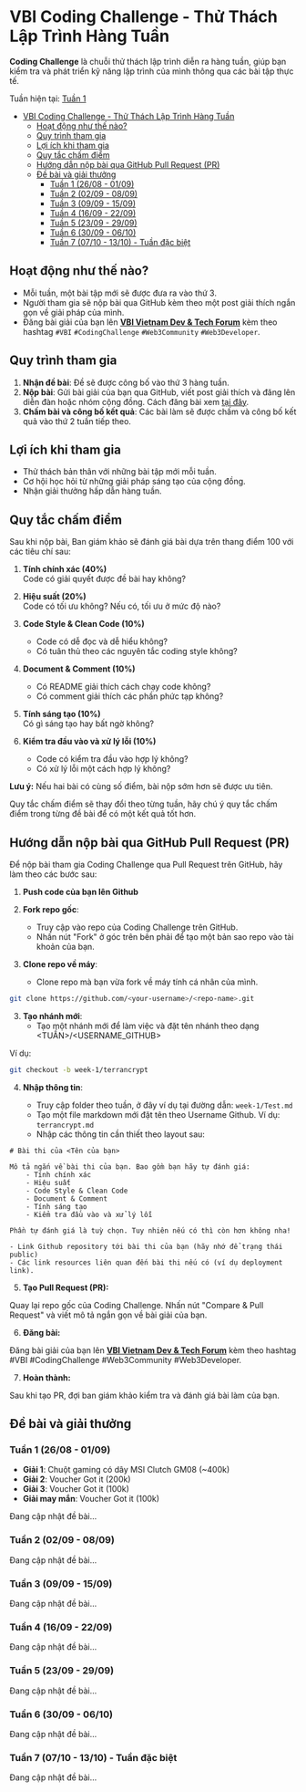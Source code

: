 # VBI Coding Challenge - Thử Thách Lập Trình Hàng Tuần

**Coding Challenge** là chuỗi thử thách lập trình diễn ra hàng tuần, giúp bạn kiểm tra và phát triển kỹ năng lập trình của mình thông qua các bài tập thực tế.

Tuần hiện tại: [Tuần 1](#tuần-1-2608---0109)

- [VBI Coding Challenge - Thử Thách Lập Trình Hàng Tuần](#vbi-coding-challenge---thử-thách-lập-trình-hàng-tuần)
  - [Hoạt động như thế nào?](#hoạt-động-như-thế-nào)
  - [Quy trình tham gia](#quy-trình-tham-gia)
  - [Lợi ích khi tham gia](#lợi-ích-khi-tham-gia)
  - [Quy tắc chấm điểm](#quy-tắc-chấm-điểm)
  - [Hướng dẫn nộp bài qua GitHub Pull Request (PR)](#hướng-dẫn-nộp-bài-qua-github-pull-request-pr)
  - [Đề bài và giải thưởng](#đề-bài-và-giải-thưởng)
    - [Tuần 1 (26/08 - 01/09)](#tuần-1-2608---0109)
    - [Tuần 2 (02/09 - 08/09)](#tuần-2-0209---0809)
    - [Tuần 3 (09/09 - 15/09)](#tuần-3-0909---1509)
    - [Tuần 4 (16/09 - 22/09)](#tuần-4-1609---2209)
    - [Tuần 5 (23/09 - 29/09)](#tuần-5-2309---2909)
    - [Tuần 6 (30/09 - 06/10)](#tuần-6-3009---0610)
    - [Tuần 7 (07/10 - 13/10) - Tuần đặc biệt](#tuần-7-0710---1310---tuần-đặc-biệt)


## Hoạt động như thế nào?

- Mỗi tuần, một bài tập mới sẽ được đưa ra vào thứ 3.
- Người tham gia sẽ nộp bài qua GitHub kèm theo một post giải thích ngắn gọn về giải pháp của mình.
- Đăng bài giải của bạn lên **[VBI Vietnam Dev & Tech Forum](https://www.facebook.com/groups/529546081751025)** kèm theo hashtag `#VBI` `#CodingChallenge` `#Web3Community` `#Web3Developer`.

## Quy trình tham gia

1. **Nhận đề bài**: Đề sẽ được công bố vào thứ 3 hàng tuần.
2. **Nộp bài**: Gửi bài giải của bạn qua GitHub, viết post giải thích và đăng lên diễn đàn hoặc nhóm cộng đồng. 
    Cách đăng bài xem [tại đây](#hướng-dẫn-nộp-bài-qua-github-pull-request-pr).
3. **Chấm bài và công bố kết quả**: Các bài làm sẽ được chấm và công bố kết quả vào thứ 2 tuần tiếp theo.

## Lợi ích khi tham gia
- Thử thách bản thân với những bài tập mới mỗi tuần.
- Cơ hội học hỏi từ những giải pháp sáng tạo của cộng đồng.
- Nhận giải thưởng hấp dẫn hàng tuần.

## Quy tắc chấm điểm

Sau khi nộp bài, Ban giám khảo sẽ đánh giá bài dựa trên thang điểm 100 với các tiêu chí sau:

1. **Tính chính xác (40%)**  
   Code có giải quyết được đề bài hay không?

2. **Hiệu suất (20%)**  
   Code có tối ưu không? Nếu có, tối ưu ở mức độ nào?

3. **Code Style & Clean Code (10%)**  
   - Code có dễ đọc và dễ hiểu không?  
   - Có tuân thủ theo các nguyên tắc coding style không?

4. **Document & Comment (10%)**  
   - Có README giải thích cách chạy code không?  
   - Có comment giải thích các phần phức tạp không?

5. **Tính sáng tạo (10%)**  
   Có gì sáng tạo hay bất ngờ không?

6. **Kiểm tra đầu vào và xử lý lỗi (10%)**  
   - Code có kiểm tra đầu vào hợp lý không?  
   - Có xử lý lỗi một cách hợp lý không?

**Lưu ý:** Nếu hai bài có cùng số điểm, bài nộp sớm hơn sẽ được ưu tiên. 

Quy tắc chấm điểm sẽ thay đổi theo từng tuần, hãy chú ý quy tắc chấm điểm trong từng đề bài để có một kết quả tốt hơn.

## Hướng dẫn nộp bài qua GitHub Pull Request (PR)

Để nộp bài tham gia Coding Challenge qua Pull Request trên GitHub, hãy làm theo các bước sau:

1. **Push code của bạn lên Github**

1. **Fork repo gốc**:
   - Truy cập vào repo của Coding Challenge trên GitHub.
   - Nhấn nút "Fork" ở góc trên bên phải để tạo một bản sao repo vào tài khoản của bạn.
  
2. **Clone repo về máy**:
   - Clone repo mà bạn vừa fork về máy tính cá nhân của mình.
```bash
git clone https://github.com/<your-username>/<repo-name>.git
```

3. **Tạo nhánh mới**:
   - Tạo một nhánh mới để làm việc và đặt tên nhánh theo dạng <TUẦN>/<USERNAME_GITHUB>

Ví dụ: 
```bash
git checkout -b week-1/terrancrypt
```

4. **Nhập thông tin**:
   
   - Truy cập folder theo tuần, ở đây ví dụ tại đường dẫn: `week-1/Test.md`
   - Tạo một file markdown mới đặt tên theo Username Github. Ví dụ: `terrancrypt.md`
   - Nhập các thông tin cần thiết theo layout sau:
```
# Bài thi của <Tên của bạn>

Mô tả ngắn về bài thi của bạn. Bao gồm bạn hãy tự đánh giá:
    - Tính chính xác
    - Hiệu suất
    - Code Style & Clean Code
    - Document & Comment
    - Tính sáng tạo
    - Kiểm tra đầu vào và xử lý lỗi 

Phần tự đánh giá là tuỳ chọn. Tuy nhiên nếu có thì còn hơn không nha!

- Link Github repository tới bài thi của bạn (hãy nhớ để trạng thái public)
- Các link resources liên quan đến bài thi nếu có (ví dụ deployment link).
```

5. **Tạo Pull Request (PR):**

Quay lại repo gốc của Coding Challenge.
Nhấn nút "Compare & Pull Request" và viết mô tả ngắn gọn về bài giải của bạn.

6. **Đăng bài:**

Đăng bài giải của bạn lên **[VBI Vietnam Dev & Tech Forum](https://www.facebook.com/groups/529546081751025)** kèm theo hashtag #VBI #CodingChallenge #Web3Community #Web3Developer.

7. **Hoàn thành:**

Sau khi tạo PR, đợi ban giám khảo kiểm tra và đánh giá bài làm của bạn.

## Đề bài và giải thưởng

### Tuần 1 (26/08 - 01/09)
- **Giải 1**: Chuột gaming có dây MSI Clutch GM08 (~400k)
- **Giải 2**: Voucher Got it (200k)
- **Giải 3**: Voucher Got it (100k)
- **Giải may mắn**: Voucher Got it (100k)

Đang cập nhật đề bài...

### Tuần 2 (02/09 - 08/09)


Đang cập nhật đề bài...

### Tuần 3 (09/09 - 15/09)


Đang cập nhật đề bài...

### Tuần 4 (16/09 - 22/09)


Đang cập nhật đề bài...

### Tuần 5 (23/09 - 29/09)


Đang cập nhật đề bài...

### Tuần 6 (30/09 - 06/10)


Đang cập nhật đề bài...

### Tuần 7 (07/10 - 13/10) - Tuần đặc biệt


Đang cập nhật đề bài...